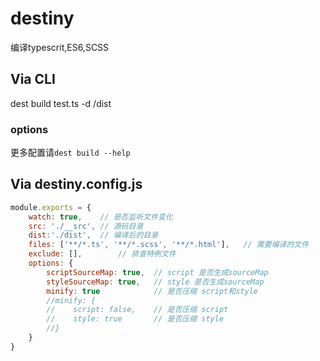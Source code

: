 # destiny

编译typescrit,ES6,SCSS

## Via CLI

dest build test.ts -d /dist

### options

更多配置请`dest build --help`


## Via destiny.config.js

```javascript
module.exports = {
    watch: true,    // 是否监听文件变化
    src: './__src', // 源码目录
    dist:'./dist',  // 编译后的目录
    files: ['**/*.ts', '**/*.scss', '**/*.html'],   // 需要编译的文件
    exclude: [],        // 排查特例文件
    options: {
        scriptSourceMap: true,  // script 是否生成sourceMap
        styleSourceMap: true,   // style 是否生成sourceMap
        minify: true            // 是否压缩 script和style
        //minify: {
        //    script: false,    // 是否压缩 script
        //    style: true       // 是否压缩 style
        //}
    }
}
```

